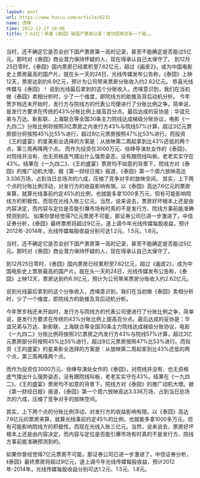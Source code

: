 ```yaml
---
layout: post
url: https://www.huxiu.com/article/8231
name: 虎嗅
time: 2012-12-27 10:06
title: 7.62亿！恭喜《泰囧》破国产票房记录！成功因素还有一个是……
---
```

当时，还不确定它是否会创下国产票房第一高的记录，甚至不能确定是否能过5亿元。那时对《泰囧》商业潜力保持怀疑的人，现在得承认自己太保守了。 到12月25日零时，《泰囧》国内票房已经累积至7.62亿元，超过《画皮2》，成为中国电影史上票房最高的国产片。就在头一天的24日，光线传媒发布公告称，《泰囧》上映12天，票房达到约6.9亿元，预计为公司带来票房分账收入约2.62亿元。 恭喜光线传媒与《泰囧》！ 说到光线最后拿到的这个分账收入，虎嗅意识到，我们在当初做《泰囧》卖相分析时，少了一个维度，即院线方的助推及背后动机分析。 今年贺岁档还未开始时，发行方与院线方的代表公司便进行了分账比例之争，简单说，是发行方要求在传统的43%分账比例上提高百分点。最后达成的妥协是：华谊兄弟与万达、新影联、上海联合等全国30条主力院线达成梯级分账协议，电影《一九四二》分账比例将按照3亿票房之内发行方43%与院线57%计算，超过3亿元票房部分将按照45%比55%进行，超过8亿元票房按照47%比53%进行。而投资《王的盛宴》的星美影业选择的方案是：从放映第二周起拿到比43%还低的两个点，第三周再降两个点。 而作为投资仅3000万元、徐峥导演处女作的《泰囧》，对院线并没有、也无资格底气摆出什么强势姿态，没有跟院线叫板，老老实实守在43%。结果在《一九四二》、《王的盛宴》票房均不如意的背景下，院线方对《泰囧》的推广动机大增。据《第一财经日报》报道，《泰囧》第一个周六放映高达3.336万场，占到当日总场次的六成，压缩了竞争对手的放映空间。 其实，上下两个点的分账比例浮动，对发行方的收益影响有限。以《泰囧》高达7.6亿元的票房来算，就算光线事前约定45%的比例，也就能多拿1000多万元，但有可能影响院线方的积极性。而现在光线入账三亿元。当然，说来说去，票房好坏根本上还是由内容决定，而内容与定位是否能引爆市场有时真的不是发行方、院线方事前能准确预测到的。 如果你曾经觉得7亿元票房不可能，那证券公司已进一步激进了。中信证券分析，《泰囧》最终票房将超过9亿元，遂上调今年光线传媒每股收益，预计2012年-2014年，光线传媒每股收益分别可达1.2元、1.5元、1.8元。

当时，还不确定它是否会创下国产票房第一高的记录，甚至不能确定是否能过5亿元。那时对《泰囧》商业潜力保持怀疑的人，现在得承认自己太保守了。

到12月25日零时，《泰囧》国内票房已经累积至7.62亿元，超过《画皮2》，成为中国电影史上票房最高的国产片。就在头一天的24日，光线传媒发布公告称，《泰囧》上映12天，票房达到约6.9亿元，预计为公司带来票房分账收入约2.62亿元。

说到光线最后拿到的这个分账收入，虎嗅意识到，我们在当初做《泰囧》卖相分析时，少了一个维度，即院线方的助推及背后动机分析。

今年贺岁档还未开始时，发行方与院线方的代表公司便进行了分账比例之争，简单说，是发行方要求在传统的43%分账比例上提高百分点。最后达成的妥协是：华谊兄弟与万达、新影联、上海联合等全国30条主力院线达成梯级分账协议，电影《一九四二》分账比例将按照3亿票房之内发行方43%与院线57%计算，超过3亿元票房部分将按照45%比55%进行，超过8亿元票房按照47%比53%进行。而投资《王的盛宴》的星美影业选择的方案是：从放映第二周起拿到比43%还低的两个点，第三周再降两个点。

而作为投资仅3000万元、徐峥导演处女作的《泰囧》，对院线并没有、也无资格底气摆出什么强势姿态，没有跟院线叫板，老老实实守在43%。结果在《一九四二》、《王的盛宴》票房均不如意的背景下，院线方对《泰囧》的推广动机大增。据《第一财经日报》报道，《泰囧》第一个周六放映高达3.336万场，占到当日总场次的六成，压缩了竞争对手的放映空间。

其实，上下两个点的分账比例浮动，对发行方的收益影响有限。以《泰囧》高达7.6亿元的票房来算，就算光线事前约定45%的比例，也就能多拿1000多万元，但有可能影响院线方的积极性。而现在光线入账三亿元。当然，说来说去，票房好坏根本上还是由内容决定，而内容与定位是否能引爆市场有时真的不是发行方、院线方事前能准确预测到的。

如果你曾经觉得7亿元票房不可能，那证券公司已进一步激进了。中信证券分析，《泰囧》最终票房将超过9亿元，遂上调今年光线传媒每股收益，预计2012年-2014年，光线传媒每股收益分别可达1.2元、1.5元、1.8元。

